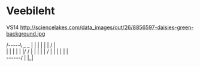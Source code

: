 Veebileht
=========

VS14
<img>http://sciencelakes.com/data_images/out/26/8856597-daisies-green-background.jpg</img>

  /-----\    _   _
 |  | |  |  | | / |  
 |  | |  |  | |/ /
 |  | |  |  |   /
 |  | |  |  | | \
 \------/   | |\_|

